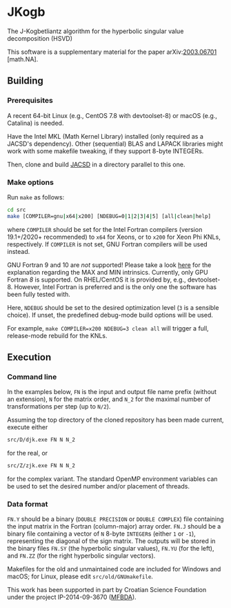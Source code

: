 # JKogb
The J-Kogbetliantz algorithm for the hyperbolic singular value decomposition (HSVD)

This software is a supplementary material for the paper
arXiv:[2003.06701](https://arxiv.org/abs/2003.06701 "A Kogbetliantz-type algorithm for the hyperbolic SVD") \[math.NA\].

## Building

### Prerequisites

A recent 64-bit Linux (e.g., CentOS 7.8 with devtoolset-8) or macOS (e.g., Catalina) is needed.

Have the Intel MKL (Math Kernel Library) installed (only required as a JACSD's dependency).
Other (sequential) BLAS and LAPACK libraries might work with some makefile tweaking, if they support 8-byte INTEGERs.

Then, clone and build [JACSD](https://github.com/venovako/JACSD) in a directory parallel to this one.

### Make options

Run ``make`` as follows:
```bash
cd src
make [COMPILER=gnu|x64|x200] [NDEBUG=0|1|2|3|4|5] [all|clean|help]
```
where ``COMPILER`` should be set for the Intel Fortran compilers (version 19.1+/2020+ recommended) to ``x64`` for Xeons, or to ``x200`` for Xeon Phi KNLs, respectively.
If ``COMPILER`` is not set, GNU Fortran compilers will be used instead.

GNU Fortran 9 and 10 are *not* supported!
Please take a look [here](https://gcc.gnu.org/gcc-9/changes.html) for the explanation regarding the MAX and MIN intrinsics.
Currently, only GPU Fortran *8* is supported.
On RHEL/CentOS it is provided by, e.g., devtoolset-8.
However, Intel Fortran is preferred and is the only one the software has been fully tested with.

Here, ``NDEBUG`` should be set to the desired optimization level (``3`` is a sensible choice).
If unset, the predefined debug-mode build options will be used.

For example, ``make COMPILER=x200 NDEBUG=3 clean all`` will trigger a full, release-mode rebuild for the KNLs.

## Execution

### Command line

In the examples below, ``FN`` is the input and output file name prefix (without an extension), ``N`` for the matrix order, and ``N_2`` for the maximal number of transformations per step (up to ``N/2``).

Assuming the top directory of the cloned repository has been made current, execute either
```bash
src/D/djk.exe FN N N_2
```
for the real, or
```bash
src/Z/zjk.exe FN N N_2
```
for the complex variant.
The standard OpenMP environment variables can be used to set the desired number and/or placement of threads.

### Data format

``FN.Y`` should be a binary (``DOUBLE PRECISION`` or ``DOUBLE COMPLEX``) file containing the input matrix in the Fortran (column-major) array order.
``FN.J`` should be a binary file containing a vector of ``N`` 8-byte ``INTEGER``s (either `1` or `-1`), representing the diagonal of the sign matrix.
The outputs will be stored in the binary files ``FN.SY`` (the hyperbolic singular values), ``FN.YU`` (for the left), and ``FN.ZZ`` (for the right hyperbolic singular vectors).

Makefiles for the old and unmaintained code are included for Windows and macOS; for Linux, please edit `src/old/GNUmakefile`.

This work has been supported in part by Croatian Science Foundation under the project IP-2014-09-3670 ([MFBDA](https://web.math.pmf.unizg.hr/mfbda/)).
